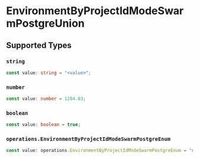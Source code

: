 # EnvironmentByProjectIdModeSwarmPostgreUnion


## Supported Types

### `string`

```typescript
const value: string = "<value>";
```

### `number`

```typescript
const value: number = 1284.03;
```

### `boolean`

```typescript
const value: boolean = true;
```

### `operations.EnvironmentByProjectIdModeSwarmPostgreEnum`

```typescript
const value: operations.EnvironmentByProjectIdModeSwarmPostgreEnum = "null";
```

